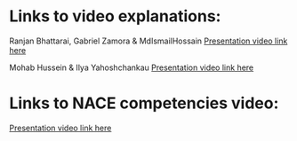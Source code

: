 # Links to video explanations:

Ranjan Bhattarai, Gabriel Zamora & MdIsmailHossain [Presentation video link here](https://youtu.be/BVgeDf-41AY)

Mohab Hussein & Ilya Yahoshchankau [Presentation video link here](https://youtu.be/CGG8rE5GkK4)

# Links to NACE competencies video:

[Presentation video link here]()
